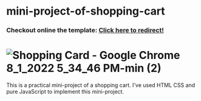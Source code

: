 # mini-project-of-shopping-cart

<h3> Checkout online the template: <a href="https://shopping-cart-hamid-hassani.netlify.app/" target="_blank" > Click here to redirect! </a>  </h3>


# ![Shopping Card - Google Chrome 8_1_2022 5_34_46 PM-min (2)](https://user-images.githubusercontent.com/96312176/183646239-638d91ab-0151-4a89-9d24-b69710cc8c5f.jpg)



This is a practical mini-project of a shopping cart. I've used HTML CSS and pure JavaScript to implement this mini-project.
